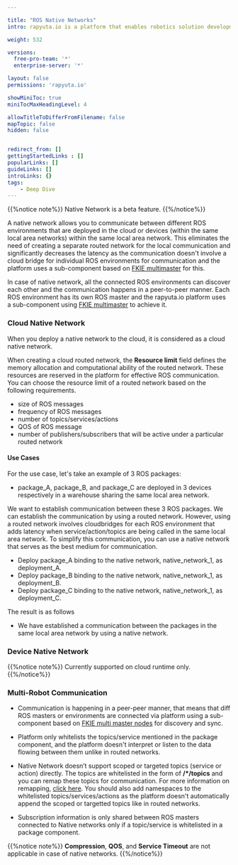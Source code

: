 ```yaml
---

title: "ROS Native Networks"
intro: rapyuta.io is a platform that enables robotics solution development by providing the necessary software infrastructure and facilitating the interaction between multiple stakeholders who contribute to the solution development.

weight: 532

versions:
  free-pro-team: '*'
  enterprise-server: '*'

layout: false
permissions: 'rapyuta.io'

showMiniToc: true
miniTocMaxHeadingLevel: 4

allowTitleToDifferFromFilename: false
mapTopic: false
hidden: false


redirect_from: []
gettingStartedLinks : []
popularLinks: []
guideLinks: []
introLinks: {}
tags:
    - Deep Dive
---
```

{{%notice note%}}
Native Network is a beta feature.
{{%/notice%}}

A native network allows you to communicate between different ROS environments that are deployed in the cloud or devices (within the same local area networks) within the same local area network. This eliminates the need of creating a separate routed network for the local communication and significantly decreases the latency as the communication doesn't involve a cloud bridge for individual ROS environments for communication and the platform uses a sub-component based on [FKIE multimaster](https://github.com/fkie/multimaster_fkie) for this.

In case of native network, all the connected ROS environments can discover each other and the communication happens in a peer-to-peer manner. Each ROS environment has its own ROS master and the rapyuta.io platform uses a sub-component using [FKIE multimaster](https://github.com/fkie/multimaster_fkie) to achieve it.


### Cloud Native Network

When you deploy a native network to the cloud, it is considered as a cloud native network.

When creating a cloud routed network, the **Resource limit** field defines the memory allocation and computational ability of the routed network. These resources are reserved in the platform for effective ROS communication. You can choose the resource limit of a routed network based on the following requirements.

* size of ROS messages
* frequency of ROS messages
* number of topics/services/actions
* QOS of ROS message
* number of publishers/subscribers that will be active under a particular routed network


#### Use Cases

For the use case, let's take an example of 3 ROS packages: 

* package_A, package_B, and package_C are deployed in 3 devices respectively in a warehouse sharing the same local area network.

We want to establish communication between these 3  ROS packages. We can establish the communication by using a routed network. However, using a routed network involves cloudbridges for each ROS environment that adds latency when service/action/topics are being called in the same local area network. To simplify this communication, you can use a native network that serves as the best medium for communication.

* Deploy package_A binding to the native network, native_network_1, as deployment_A.
* Deploy package_B binding to the native network, native_network_1, as deployment_B.
* Deploy package_C binding to the native network, native_network_1, as deployment_C.

The result is as follows

* We have established a communication between the packages in the same local area network by using a native network.


### Device Native Network

{{%notice note%}}
Currently supported on cloud runtime only.
  {{%/notice%}}


### Multi-Robot Communication 

  * Communication is happening in a peer-peer manner, that means that diff ROS masters or environments are connected via platform using a sub-component based on [FKIE multi master nodes](https://github.com/fkie/multimaster_fkie) for discovery and sync.

  * Platform only whitelists the topics/service mentioned in the package component, and the platform doesn't interpret or listen to the data flowing between them unlike in routed networks.

  * Native Network doesn’t support scoped or targeted topics (service or action) directly. The topics are whitelisted in the form of **/*/topics** and you can remap these topics for communication. For more information on remapping, [click here](http://wiki.ros.org/roslaunch/XML/remap). You should also add namespaces to the whitelisted topics/services/actions as the platform doesn't automatically append the scoped or targetted topics like in routed networks.

  * Subscription information is only shared between ROS masters connected to Native networks only if a topic/service is whitelisted in a package component.


{{%notice note%}}
**Compression**, **QOS**, and **Service Timeout** are not applicable in case of native networks. 
{{%/notice%}}
